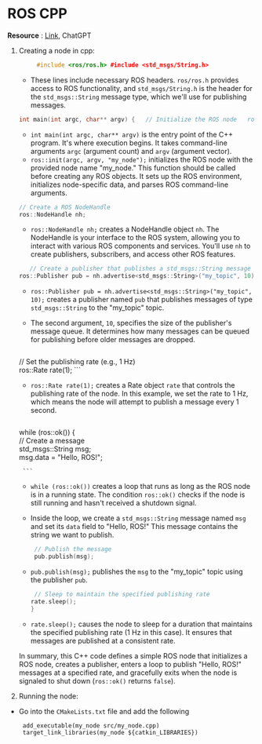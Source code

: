 # ROS CPP 

**Resource** : [Link](https://www.youtube.com/watch?v=LkYrIQdQ6cI), ChatGPT

1. Creating a node in cpp:
	
	```cpp
		 #include <ros/ros.h> #include <std_msgs/String.h>
	```
	
	- These lines include necessary ROS headers. `ros/ros.h` provides access to ROS functionality, and `std_msgs/String.h` is the header for the `std_msgs::String` message type, which we'll use for publishing messages.
	
	
	```cpp
	int main(int argc, char** argv) {   // Initialize the ROS node   ros::init(argc, argv, "my_node");
	 ```
	
	- `int main(int argc, char** argv)` is the entry point of the C++ program. It's where execution begins. It takes command-line arguments `argc` (argument count) and `argv` (argument vector).
	- `ros::init(argc, argv, "my_node");` initializes the ROS node with the provided node name "my_node." This function should be called before creating any ROS objects. It sets up the ROS environment, initializes node-specific data, and parses ROS command-line arguments.
	
	```cpp
	// Create a ROS NodeHandle   
	ros::NodeHandle nh;
	```

	- `ros::NodeHandle nh;` creates a NodeHandle object `nh`. The NodeHandle is your interface to the ROS system, allowing you to interact with various ROS components and services. You'll use `nh` to create publishers, subscribers, and access other ROS features.
	
	
	```cpp
	   // Create a publisher that publishes a std_msgs::String message to the "my_topic" topic   
	ros::Publisher pub = nh.advertise<std_msgs::String>("my_topic", 10);
	```
	
	- `ros::Publisher pub = nh.advertise<std_msgs::String>("my_topic", 10);` creates a publisher named `pub` that publishes messages of type `std_msgs::String` to the "my_topic" topic.
	- The second argument, `10`, specifies the size of the publisher's message queue. It determines how many messages can be queued for publishing before older messages are dropped.
	
	  ```cpp
   // Set the publishing rate (e.g., 1 Hz)   
	ros::Rate rate(1);
		```
	
	- `ros::Rate rate(1);` creates a Rate object `rate` that controls the publishing rate of the node. In this example, we set the rate to 1 Hz, which means the node will attempt to publish a message every 1 second.
	
	  ```cpp
   while (ros::ok())   {     
		// Create a message     
		std_msgs::String msg;     
		msg.data = "Hello, ROS!";

		```
	
	- `while (ros::ok())` creates a loop that runs as long as the ROS node is in a running state. The condition `ros::ok()` checks if the node is still running and hasn't received a shutdown signal.
	- Inside the loop, we create a `std_msgs::String` message named `msg` and set its `data` field to "Hello, ROS!" This message contains the string we want to publish.
	
	    ```cpp
		 // Publish the message     
		 pub.publish(msg);
		```
	
	- `pub.publish(msg);` publishes the `msg` to the "my_topic" topic using the publisher `pub`.
	
	
		```cpp
		 // Sleep to maintain the specified publishing rate     
		rate.sleep();   
		}
		```
	
	- `rate.sleep();` causes the node to sleep for a duration that maintains the specified publishing rate (1 Hz in this case). It ensures that messages are published at a consistent rate.

	In summary, this C++ code defines a simple ROS node that initializes a ROS node, creates a publisher, enters a loop to publish "Hello, ROS!" messages at a specified rate, and gracefully exits when the node is signaled to shut down (`ros::ok()` returns `false`). 

 2. Running the node:
* Go into the `CMakeLists.txt` file and add the following 
	```
	 add_executable(my_node src/my_node.cpp)
	 target_link_libraries(my_node ${catkin_LIBRARIES})
	```